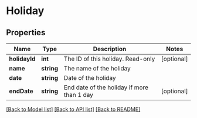 # Holiday

## Properties
Name | Type | Description | Notes
------------ | ------------- | ------------- | -------------
**holidayId** | **int** | The ID of this holiday. Read-only | [optional] 
**name** | **string** | The name of the holiday | 
**date** | **string** | Date of the holiday | 
**endDate** | **string** | End date of the holiday if more than 1 day | [optional] 

[[Back to Model list]](../README.md#documentation-for-models) [[Back to API list]](../README.md#documentation-for-api-endpoints) [[Back to README]](../README.md)


